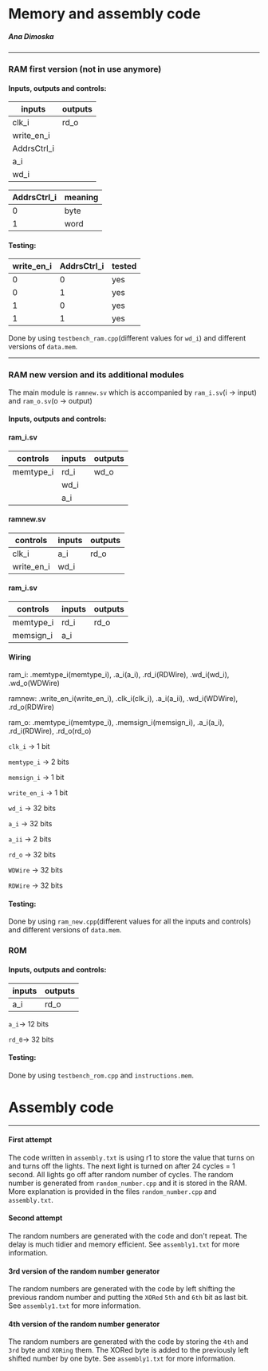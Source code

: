 # Memory and assembly code
##### Ana Dimoska

---
### RAM first version (not in use anymore)


#### Inputs, outputs and controls:

|inputs|outputs|
| --- | --- |
|clk_i|rd_o|
|write_en_i||
|AddrsCtrl_i||
|a_i||
|wd_i||

|AddrsCtrl_i|meaning|
| --- | --- |
|0|byte|
|1|word|

#### Testing:

|write_en_i|AddrsCtrl_i| tested |
| --- | --- | ---|
|0|0|yes|
|0|1|yes|
|1|0|yes|
|1|1|yes|

Done by using `testbench_ram.cpp`(different values for `wd_i`) and different versions of `data.mem`.

---

### RAM new version and its additional modules

The main module is `ramnew.sv` which is accompanied by `ram_i.sv`(i -> input) and `ram_o.sv`(o -> output)

#### Inputs, outputs and controls:

#### ram_i.sv

|controls|inputs|outputs|
| --- | --- | --- |
|memtype_i|rd_i|wd_o|
||wd_i||
||a_i||

#### ramnew.sv

|controls|inputs|outputs|
| --- | --- | --- |
|clk_i|a_i|rd_o|
|write_en_i|wd_i||

#### ram_i.sv

|controls|inputs|outputs|
| --- | --- | --- |
|memtype_i|rd_i| rd_o|
|memsign_i|a_i||

#### Wiring

ram_i:
    .memtype_i(memtype_i),
    .a_i(a_i),
    .rd_i(RDWire),
    .wd_i(wd_i),
    .wd_o(WDWire)

ramnew:
    .write_en_i(write_en_i),
    .clk_i(clk_i),
    .a_i(a_ii),
    .wd_i(WDWire),
    .rd_o(RDWire)

ram_o:
    .memtype_i(memtype_i),
    .memsign_i(memsign_i),
    .a_i(a_i),
    .rd_i(RDWire),
    .rd_o(rd_o)
    
`clk_i` -> 1 bit

`memtype_i` -> 2 bits

`memsign_i` -> 1 bit

`write_en_i` -> 1 bit

`wd_i` -> 32 bits

`a_i` -> 32 bits

`a_ii` -> 2 bits

`rd_o` -> 32 bits

`WDWire` -> 32 bits

`RDWire` -> 32 bits
    
#### Testing:

Done by using `ram_new.cpp`(different values for all the inputs and controls) and different versions of `data.mem`.




### R0M

#### Inputs, outputs and controls:

|inputs|outputs|
| --- | --- |
|a_i|rd_o|

`a_i`-> 12 bits

`rd_0`-> 32 bits

#### Testing:

Done by using `testbench_rom.cpp` and `instructions.mem`.



# Assembly code

---

#### First attempt

The code written in `assembly.txt` is using r1 to store the value that turns on and turns off the lights. The next light is turned on after 24 cycles = 1 second. All lights go off after random number of cycles. The random number is generated from `random_number.cpp` and it is stored in the RAM. More explanation is provided in the files `random_number.cpp` and `assembly.txt`.

#### Second attempt

The random numbers are generated with the code and don't repeat. The delay is much tidier and memory efficient. See `assembly1.txt` for more information.

#### 3rd version of the random number generator

The random numbers are generated with the code by left shifting the previous random number and putting the `XORed` `5th` and `6th` bit as last bit. See `assembly1.txt` for more information.

#### 4th version of the random number generator
The random numbers are generated with the code by storing the `4th` and `3rd` byte and `XORing` them. The XORed byte is added to the previously left shifted number by one byte. See `assembly1.txt` for more information.


